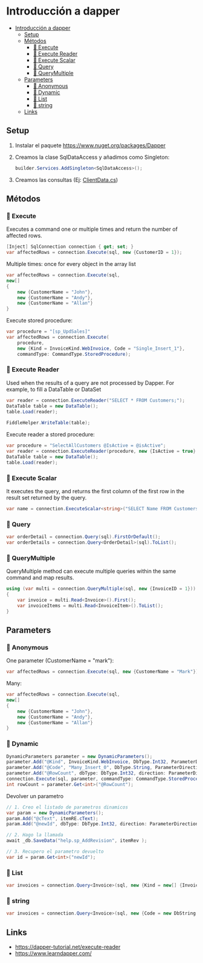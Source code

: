 # Introducción a dapper

- [Introducción a dapper](#introducción-a-dapper)
  - [Setup](#setup)
  - [Métodos](#métodos)
    - [🚀 Execute](#-execute)
    - [🚀 Execute Reader](#-execute-reader)
    - [🚀 Execute Scalar](#-execute-scalar)
    - [🚀 Query](#-query)
    - [🚀 QueryMultiple](#-querymultiple)
  - [Parameters](#parameters)
    - [🚀 Anonymous](#-anonymous)
    - [🚀 Dynamic](#-dynamic)
    - [🚀 List](#-list)
    - [🚀 string](#-string)
  - [Links](#links)

## Setup

1. Instalar el paquete https://www.nuget.org/packages/Dapper
2. Creamos la clase SqlDataAccess y añadimos como Singleton:


    ```cs
    builder.Services.AddSingleton<SqlDataAccess>();
    ```

3. Creamos las consultas (Ej: [ClientData.cs](ClientData.cs))


## Métodos

### 🚀 Execute

Executes a command one or multiple times and return the number of affected rows.

```cs
[Inject] SqlConnection connection { get; set; }
var affectedRows = connection.Execute(sql, new {CustomerID = 1});
```

Multiple times: once for every object in the array list

```cs
var affectedRows = connection.Execute(sql,
new[]
{
    new {CustomerName = "John"},
    new {CustomerName = "Andy"},
    new {CustomerName = "Allan"}
}
```

Execute stored procedure:

```cs
var procedure = "[sp_UpdSales]"
var affectedRows = connection.Execute(
    procedure, 
    new {Kind = InvoiceKind.WebInvoice, Code = "Single_Insert_1"},
    commandType: CommandType.StoredProcedure);
```

### 🚀 Execute Reader

Used when the results of a query are not processed by Dapper. For example, to fill a DataTable or DataSet

```cs
var reader = connection.ExecuteReader("SELECT * FROM Customers;");
DataTable table = new DataTable();
table.Load(reader);
            
FiddleHelper.WriteTable(table);
```
Execute reader a stored procedure:

```cs
var procedure = "SelectAllCustomers @IsActive = @isActive";
var reader = connection.ExecuteReader(procedure, new {IsActive = true} );
DataTable table = new DataTable();
table.Load(reader);
```
### 🚀 Execute Scalar

It executes the query, and returns the first column of the first row in the result set returned by the query. 
```cs
var name = connection.ExecuteScalar<string>("SELECT Name FROM Customers WHERE CustomerID = 1;");
```
### 🚀 Query

```cs
var orderDetail = connection.Query(sql).FirstOrDefault();
var orderDetails = connection.Query<OrderDetail>(sql).ToList();
```
### 🚀 QueryMultiple

QueryMultiple method can execute multiple queries within the same command and map results.
```cs
using (var multi = connection.QueryMultiple(sql, new {InvoiceID = 1}))
{
    var invoice = multi.Read<Invoice>().First();
    var invoiceItems = multi.Read<InvoiceItem>().ToList();
}
```
## Parameters

### 🚀 Anonymous

One parameter (CustomerName = "mark"):
```cs
var affectedRows = connection.Execute(sql, new {CustomerName = "Mark"});
```
Many:
```cs
var affectedRows = connection.Execute(sql,
new[]
{
    new {CustomerName = "John"},
    new {CustomerName = "Andy"},
    new {CustomerName = "Allan"}
}
```
### 🚀 Dynamic

```cs
DynamicParameters parameter = new DynamicParameters();
parameter.Add("@Kind", InvoiceKind.WebInvoice, DbType.Int32, ParameterDirection.Input);
parameter.Add("@Code", "Many_Insert_0", DbType.String, ParameterDirection.Input);
parameter.Add("@RowCount", dbType: DbType.Int32, direction: ParameterDirection.ReturnValue);
connection.Execute(sql, parameter, commandType: CommandType.StoredProcedure);
int rowCount = parameter.Get<int>("@RowCount");
```

Devolver un parametro

```cs
// 1. Creo el listado de parametros dinamicos
var param = new DynamicParameters();
param.Add("@cText", itemRE.cText);
param.Add("@newId", dbType: DbType.Int32, direction: ParameterDirection.Output); // Este lo marco de salida

// 2. Hago la llamada
await _db.SaveData("help.sp_AddRevision", itemRev );

// 3. Recupero el parametro devuelto
var id = param.Get<int>("newId");
```

### 🚀 List

```cs
var invoices = connection.Query<Invoice>(sql, new {Kind = new[] {InvoiceKind.StoreInvoice, InvoiceKind.WebInvoice}}).ToList();
```
### 🚀 string

```cs
var invoices = connection.Query<Invoice>(sql, new {Code = new DbString {Value = "Invoice_1", IsFixedLength = false, Length = 9, IsAnsi = true}}).ToList();
```
## Links

- https://dapper-tutorial.net/execute-reader
- https://www.learndapper.com/